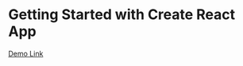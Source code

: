 # Getting Started with Create React App

 [Demo Link](https://andreyberezyanskiy.github.io/fotoprokat-24/)


